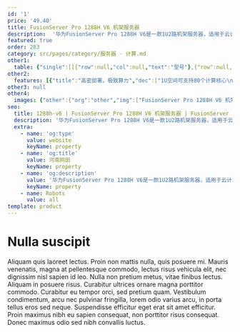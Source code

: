 ```yaml
---
id: '1'
price: '49.40'
title: FusionServer Pro 1288H V6 机架服务器
description:  '华为FusionServer Pro 1288H V6是一款1U2路机架服务器，适用于云计算、虚拟化、高性能计算(HPC)、大数据处理等负载的高密度部署，提升数据中心空间利用率。1288H V6在1U空间里可配置2路英特尔®至强®可扩展处理器、32条DDR4内存及4*3.5"或10*2.5"的本地存储资源(可配置4/10个NVMe SSD硬盘)。 集成DEMT智能功耗管理、FDM智能故障管理等专利技术，可选配华为FusionDirector全生命周期管理软件，能够有效降低运营成本、提升投资回报。'
featured: true
order: 283
category: src/pages/category/服务器 - 计算.md
other1: 
  table: {"single":[[{"row":null,"col":null,"text":"型号"},{"row":null,"col":"3","text":"FusionServer Pro 1288H V6"}],[{"row":null,"col":null,"text":"形态"},{"row":null,"col":"3","text":"1U 机架服务器"}],[{"row":null,"col":null,"text":"处理器"},{"row":null,"col":"3","text":"1/2个第三代英特尔®至强®可扩展处理器（Ice Lake）（8300/6300/5300/4300系列），最高270W"}],[{"row":null,"col":null,"text":"芯片组"},{"row":null,"col":"3","text":"Intel C621A"}],[{"row":null,"col":null,"text":"内存"},{"row":null,"col":"3","text":"32个DDR4内存插槽，最高3200MT/s，最多16条英特尔®傲腾™持久内存200系列，最高3200MT/s"}],[{"row":null,"col":null,"text":"本地存储"},{"row":null,"col":"3","text":"支持多种不同的硬盘配置，硬盘支持热插拔：\n• 可配置10个2.5英寸硬盘（6~10个NVMe SSD硬盘与0~4个SAS/SATA硬盘，总硬盘数≦10）\n• 可配置10个2.5英寸SAS/SATA/SSD硬盘（2~4个NVMe SSD硬盘与6~8个SAS/SATA硬盘，总硬盘数≦10）\n• 可配置10个2.5英寸SAS/SATA/SSD硬盘\n• 可配置8个2.5英寸SAS/SATA/SSD硬盘\n• 可配置4个3.5英寸SAS/SATA/SSD硬盘\n支持Flash存储：\n• 双M.2 SSDs"}],[{"row":null,"col":null,"text":"RAID支持"},{"row":null,"col":"3","text":"可选配支持RAID0、1、10、5、50、6、60等，支持Cache超级电容保护，提供RAID级别迁移、磁盘漫游、自诊断、Web远程设置等功能"}],[{"row":null,"col":null,"text":"网络"},{"row":null,"col":"3","text":"支持多种网络扩展能力。\n支持OCP 3.0网卡−2个FLEX IO插卡槽位分别支持2个OCP 3.0网卡，支持按需选配。支持通知式热插拔。"}],[{"row":null,"col":null,"text":"PCIe扩展"},{"row":null,"col":"3","text":"支持6个PCIe扩展槽位，包括1个RAID卡专用的PCIe扩展卡，2个OCP3.0网卡专用的FLEX IO扩展槽位，3个标准PCIe4.0扩展"}],[{"row":null,"col":null,"text":"风扇"},{"row":null,"col":"3","text":"7个热拔插对旋风扇，支持N+1冗余"}],[{"row":null,"col":null,"text":"电源"},{"row":null,"col":"3","text":"可配置2个冗余热插拔电源，支持1+1冗余，可选规格如下：\n• 900W AC白金/钛金电源（输入：100V AC～240V AC或192V DC～288V DC）\n• 1500W AC白金电源\n  1000W（输入：100V AC～127V AC）\n  1500W（输入：200V AC～240V AC或192V DC～288V DC）\n• 1500W 380V高压直流电源（输入：260V DC～400V DC）\n• 1200W -48V ~-60V直流电源（输入：-38.4V DC～-72V DC）\n• 2000W AC白金电源\n  1800W（输入：200V AC～220V AC或192V DC～200V DC）\n  2000W（输入：220V AC～240V AC或200V DC～288V DC）"}],[{"row":null,"col":null,"text":"管理"},{"row":null,"col":"3","text":"华为iBMC芯片集成1个专用管理GE网口，提供全面的故障诊断、自动化运维、硬件安全加固等管理特性\n• iBMC支持Redﬁsh、SNMP、IPMI2.0等标准接口；提供基于HTML5/VNC KVM的远程管理界面；支持免CD部署和Agentless特性简化管理复杂度\n• 可选配华为FusionDirector管理软件，提供无状态计算、OS批量部署、固件自动升级等高级管理特性，实现全生命周期智能化、自动化管理"}],[{"row":null,"col":null,"text":"操作系统"},{"row":null,"col":"3","text":"Microsoft Windows Server、SUSE Linux Enterprise Server、VMware ESXi、Red Hat Enterprise Linux、CentOS、Oracle Ubuntu、Debian、openEuler等"}],[{"row":null,"col":null,"text":"安全特性"},{"row":null,"col":"3","text":"支持加电密码、管理员密码、TPM 2.0、安全面板、安全启动、开盖检测等安全特性"}],[{"row":null,"col":null,"text":"工作温度"},{"row":null,"col":"3","text":"5ºC - 45ºC (41ºF-113ºF) (符合ASHRAE Class A1/A2/A3/A4)"}],[{"row":null,"col":null,"text":"产品认证"},{"row":null,"col":"3","text":"CE、UL、FCC、CCC、VCCI、RoHS 等"}],[{"row":null,"col":null,"text":"安装套件"},{"row":null,"col":"3","text":"支持L型滑道、可伸缩滑道、抱轨"}],[{"row":null,"col":null,"text":"尺寸(高x宽x深)"},{"row":null,"col":"3","text":"3.5英寸硬盘机箱尺寸：43.5 mm×447mm×790 mm\n2.5英寸硬盘机箱尺寸：43.5 mm×447mm×790 mm"}]]}
other2:
  features: [{"title":"高密部署，极致算力","dec":["1U空间可支持80个计算核心\n最大内存容量12TB\n最大支持10个NVMe SSD"]},{"title":"灵活扩展，多样应用","dec":["2个OCP3.0网卡，可热插拔\n6个PCIe 4.0扩展槽位，\n2个M.2 SSD，热插拔，硬RAID\n7个热插拔对旋风扇，N+1冗余\n"]},{"title":"创新技术，智能运维","dec":["五大智能技术，运维效率提升30%\n标准化开放接口及指南，第三方集成更简单"]}]
other3: null
other4:
  images: {"other":{"org":"other","img":["FusionServer Pro 1288H V6 机架服务器.png"]}}
seo:
  title: 1288h-v6 | FusionServer Pro 1288H V6 机架服务器 | FusionServer Pro机架服务器 | FusionServer Pro智能服务器 | 服务器 - 计算 | 数据中心
  description: '华为FusionServer Pro 1288H V6是一款1U2路机架服务器，适用于云计算、虚拟化、高性能计算(HPC)、大数据处理等负载的高密度部署，提升数据中心空间利用率。1288H V6在1U空间里可配置2路英特尔®至强®可扩展处理器、32条DDR4内存及4*3.5"或10*2.5"的本地存储资源(可配置4/10个NVMe SSD硬盘)。 集成DEMT智能功耗管理、FDM智能故障管理等专利技术，可选配华为FusionDirector全生命周期管理软件，能够有效降低运营成本、提升投资回报。'
  extra:
    - name: 'og:type'
      value: website
      keyName: property
    - name: 'og:title'
      value: 河南网田
      keyName: property
    - name: 'og:description'
      value: '华为FusionServer Pro 1288H V6是一款1U2路机架服务器，适用于云计算、虚拟化、高性能计算(HPC)、大数据处理等负载的高密度部署，提升数据中心空间利用率。1288H V6在1U空间里可配置2路英特尔®至强®可扩展处理器、32条DDR4内存及4*3.5"或10*2.5"的本地存储资源(可配置4/10个NVMe SSD硬盘)。 集成DEMT智能功耗管理、FDM智能故障管理等专利技术，可选配华为FusionDirector全生命周期管理软件，能够有效降低运营成本、提升投资回报。'
      keyName: property
    - name: Robots
      value: all
template: product
---
```


# Nulla suscipit

Aliquam quis laoreet lectus. Proin non mattis nulla, quis posuere mi. Mauris venenatis, magna at pellentesque commodo, lectus risus vehicula elit, nec dignissim nisl sapien id leo. Nulla non pretium metus, vitae finibus lectus. Aliquam in posuere risus. Curabitur ultrices ornare magna porttitor commodo. Curabitur eu tempor orci, sed pretium quam. Vestibulum condimentum, arcu nec pulvinar fringilla, lorem odio varius arcu, in porta tellus eros sed neque. Suspendisse efficitur eget erat sit amet efficitur. Proin maximus nibh eu sapien consequat, non porttitor risus consequat. Donec maximus odio sed nibh convallis luctus.